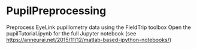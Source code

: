 # PupilPreprocessing
Preprocess EyeLink pupillometry data using the FieldTrip toolbox
Open the pupilTutorial.ipynb for the full Jupyter notebook (see https://anneurai.net/2015/11/12/matlab-based-ipython-notebooks/)
